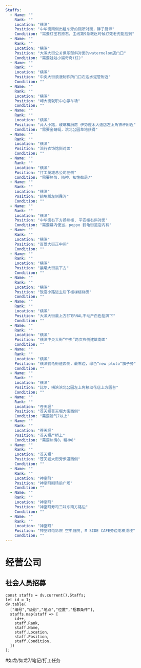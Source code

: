```yaml
---
Staffs:
  - Name: ""
    Rank: ""
    Location: "横滨"
    Position: "中华街南侧出租车旁的厕所对面，胖子厨师"
    Condition: "需要红宝石原石，主线第9章救赵时候打死老虎能捡到"
  - Name: ""
    Rank: ""
    Location: "横滨"
    Position: "大滨大街公关俱乐部斜对面的watermelon店门口"
    Condition: "需要娃娃小猫奇奇(红)"
  - Name: ""
    Rank: ""
    Location: "横滨"
    Position: "中央大街浪漫制作所门口右边水泥管附近"
    Condition: ""
  - Name: ""
    Rank: ""
    Location: "横滨"
    Position: "岬大街就职中心停车场"
    Condition: ""
  - Name: ""
    Rank: ""
    Location: "横滨"
    Position: "异人小路，玻璃樽厨房 伊势佐木大道店左上角铁杆附近"
    Condition: "需要金蜻蜓，滨北公园草地获得"
  - Name: ""
    Rank: ""
    Location: "横滨"
    Position: "流行衣饰馆斜对面"
    Condition: ""
  - Name: ""
    Rank: ""
    Location: "横滨"
    Position: "打工英雄总公司左侧"
    Condition: "需要热情，精神，知性都是7"
  - Name: ""
    Rank: ""
    Location: "横滨"
    Position: "鹤龟桥左侧靠河"
    Condition: ""
  - Name: ""
    Rank: ""
    Location: "横滨"
    Position: "中华街右下方扬州楼, 平安楼右斜对面"
    Condition: "需要幕内便当，poppo 鹤龟街道店内有"
  - Name: ""
    Rank: ""
    Location: "横滨"
    Position: "百景大街正中间"
    Condition: ""
  - Name: ""
    Rank: ""
    Location: "横滨"
    Position: "晨曦大街最下方"
    Condition: ""
  - Name: ""
    Rank: ""
    Location: "横滨"
    Position: "饭店小路进去后下楼梯楼梯旁"
    Condition: ""
  - Name: ""
    Rank: ""
    Location: "横滨"
    Position: "大滨大街最上方ETERNAL不动产白色招牌下"
    Condition: ""
  - Name: ""
    Rank: ""
    Location: "横滨"
    Position: "横滨中央大街“中央”两次右侧建筑南面"
    Condition: ""
  - Name: ""
    Rank: ""
    Location: "横滨"
    Position: "横滨鹤龟街道西侧，最右边，绿色“new pluto”旗子旁"
    Condition: ""
  - Name: ""
    Rank: ""
    Location: "横滨"
    Position: "比尔，横滨滨北公园左上角移动花店上方圆台"
    Condition: ""
  - Name: ""
    Rank: ""
    Location: "苍天堀"
    Position: "苍天堀苍天堀大街西侧"
    Condition: "需要朝气7以上"
  - Name: ""
    Rank: ""
    Location: "苍天堀"
    Position: "苍天堀严桥上"
    Condition: "需要热情8，精神8"
  - Name: ""
    Rank: ""
    Location: "苍天堀"
    Position: "苍天堀大街旁步道西侧"
    Condition: ""
  - Name: ""
    Rank: ""
    Location: "神室町"
    Position: "神室町剧场前广场"
    Condition: ""
  - Name: ""
    Rank: ""
    Location: "神室町"
    Position: "神室町寿司三味东南方路边"
    Condition: ""
  - Name: ""
    Rank: ""
    Location: "神室町"
    Position: "神室町电影院 空中庭院, M SIDE CAFE旁边电梯顶楼"
    Condition: ""
---
```

# 经营公司
## 社会人员招募
```dataviewjs
const staffs = dv.current().Staffs;
let id = 1;
dv.table(
  ["编号","级别","地点","位置","招募条件"],
  staffs.map(staff => [
    id++,
    staff.Rank,
    staff.Name,
    staff.Location,
    staff.Position,
    staff.Condition,
  ])
);
```

#如龙/如龙7/笔记/打工任务 
